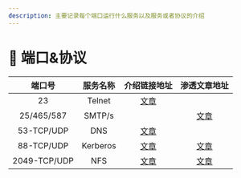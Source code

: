 ```yaml
---
description: 主要记录每个端口运行什么服务以及服务或者协议的介绍
---
```


# 🔧 端口&协议

|      端口号     |   服务名称   |                       介绍链接地址                       |                   渗透文章地址                   |
| :----------: | :------: | :------------------------------------------------: | :----------------------------------------: |
|      23      |  Telnet  | [文章](../../网络&系统/duan-kou-xie-yi/telnet-xie-yi.md) |                                            |
|  25/465/587  |  SMTP/s  |                                                    |   [文章](../../工具/端口-服务/25-465-587-smtp-s/)  |
|  53-TCP/UDP  |    DNS   |             [文章](../../权限提升/协议/dns.md)             |                                            |
|  88-TCP/UDP  | Kerberos |               [文章](<Kerberos 介绍.md>)               |  [文章](../../工具/端口-服务/88-tcp-udp-kerberos/) |
| 2049-TCP/UDP |    NFS   |                [文章](nfs-jie-shao.md)               | [文章](../../工具/端口-服务/2049-tcp-and-udp-nfs/) |

